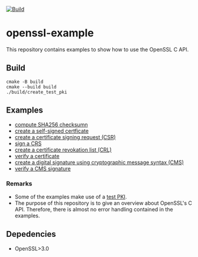 [![Build](https://github.com/falk-werner/openssl-example/actions/workflows/build.yml/badge.svg)](https://github.com/falk-werner/openssl-example/actions/workflows/build.yml)

# openssl-example

This repository contains examples to show how to use the OpenSSL C API.

## Build

```
cmake -B build
cmake --build build
./build/create_test_pki
```

## Examples

- [compute SHA256 checksumn](doc/sha256.md)
- [create a self-signed certficate](doc/self_signed.md)
- [create a certificate signing request (CSR)](doc/create_csr.md)
- [sign a CRS](doc/sign_csr.md)
- [create a certificate revokation list (CRL)](doc/create_crl.md)
- [verify a certificate](doc/verify_cert.md)
- [create a digital signature using cryptographic message syntax (CMS)](doc/cms_sign.md)
- [verify a CMS signature](doc/cms_verify.md)

### Remarks

- Some of the examples make use of a [test PKI](doc/test_pki.md).
- The purpose of this repository is to give an overview about OpenSSL's C API.
  Therefore, there is almost no error handling contained in the examples.

## Depedencies

- OpenSSL>3.0

